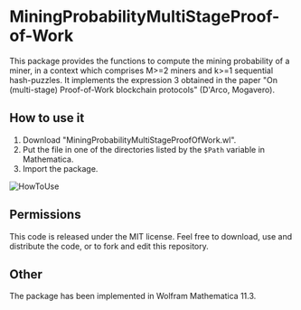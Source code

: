 # MiningProbabilityMultiStageProof-of-Work

This package provides the functions to compute the mining probability of a miner, in a context which comprises M>=2 miners and k>=1 sequential hash-puzzles. 
It implements the expression 3 obtained in the paper "On (multi-stage) Proof-of-Work blockchain protocols" (D'Arco, Mogavero).

## How to use it
1. Download  "MiningProbabilityMultiStageProofOfWork.wl".
2. Put the file in one of the directories listed by the ```$Path``` variable in Mathematica.
3. Import the package.

![HowToUse](https://user-images.githubusercontent.com/22324954/79491805-464cc800-801f-11ea-9d57-538358bb8991.PNG)

## Permissions
This code is released under the MIT license. Feel free to download, use and distribute the code, or to fork and edit this repository.

## Other
The package has been implemented in Wolfram Mathematica 11.3.

